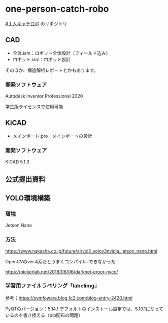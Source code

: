 # one-person-catch-robo

[#１人キャチロボ]() のリポジトリ

## CAD

* 全体.iam：ロボット全体設計（フィールド込み）
* ロボット.iam：ロボット設計

そのほか、構造解析レポートとかもあります。

### 開発ソフトウェア

Autodesk Inventor Professional 2020

学生版ライセンスで使用可能

## KiCAD

* メインボード.pro：メインボードの設計

### 開発ソフトウェア

KiCAD 5.1.3

## 公式提出資料

## YOLO環境構築

### 環境

Jetson Nano

### 方法

https://www.nakasha.co.jp/future/ai/vol2_yolov3nvidia_jetson_nano.html

OpenCVのver.4系だとうまくコンパイル-できなかった

https://pickerlab.net/2018/08/06/darknet-eroor-nvcc/

### 学習用ファイルラベリング「labelimg」

参考；https://symfoware.blog.fc2.com/blog-entry-2420.html

PyQTのバージョン：5.14.1
デフォルトのインストール設定では、5.10.1になっているのを書き換える（pip配布の問題）
